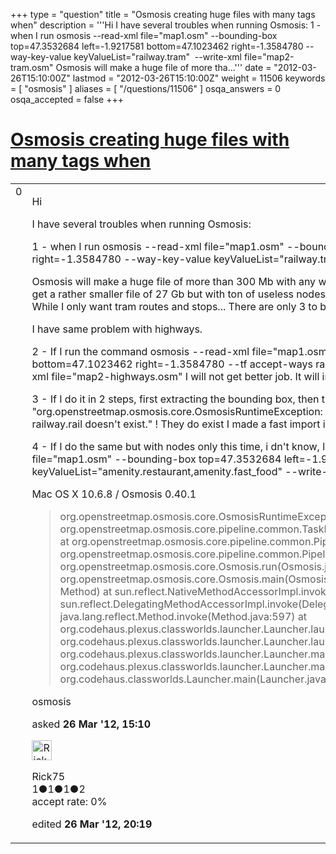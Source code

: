 +++
type = "question"
title = "Osmosis creating huge files with many tags when"
description = '''Hi I have several troubles when running Osmosis: 1 - when I run  osmosis --read-xml file=&quot;map1.osm&quot; --bounding-box top=47.3532684 left=-1.9217581 bottom=47.1023462 right=-1.3584780 --way-key-value keyValueList=&quot;railway.tram&quot;  --write-xml file=&quot;map2-tram.osm&quot; Osmosis will make a huge file of more tha...'''
date = "2012-03-26T15:10:00Z"
lastmod = "2012-03-26T15:10:00Z"
weight = 11506
keywords = [ "osmosis" ]
aliases = [ "/questions/11506" ]
osqa_answers = 0
osqa_accepted = false
+++

<div class="headNormal">

# [Osmosis creating huge files with many tags when](/questions/11506/osmosis-creating-huge-files-with-many-tags-when)

</div>

<div id="main-body">

<div id="askform">

<table id="question-table" style="width:100%;">
<colgroup>
<col style="width: 50%" />
<col style="width: 50%" />
</colgroup>
<tbody>
<tr>
<td style="width: 30px; vertical-align: top"><div class="vote-buttons">
<span id="post-11506-upvote" class="ajax-command post-vote up" rel="nofollow" title="I like this post (click again to cancel)"> </span>
<div id="post-11506-score" class="post-score" title="current number of votes">
0
</div>
<span id="post-11506-downvote" class="ajax-command post-vote down" rel="nofollow" title="I dont like this post (click again to cancel)"> </span> <span id="favorite-mark" class="ajax-command favorite-mark" rel="nofollow" title="mark/unmark this question as favorite (click again to cancel)"> </span>
<div id="favorite-count" class="favorite-count">
&#10;</div>
</div></td>
<td><div id="item-right">
<div class="question-body">
<p>Hi</p>
<p>I have several troubles when running Osmosis:</p>
<p>1 - when I run osmosis --read-xml file="map1.osm" --bounding-box top=47.3532684 left=-1.9217581 bottom=47.1023462 right=-1.3584780 --way-key-value keyValueList="railway.tram"  --write-xml file="map2-tram.osm"</p>
<p>Osmosis will make a huge file of more than 300 Mb with any ways and nodes instead of only trams. If i add the --used-node option, i will get a rather smaller file of 27 Gb but with ton of useless nodes likes bus stops or elevation points, speed cameras, street numbers...... While I only want tram routes and stops... There are only 3 to be imported, so I should get a small 3 mb file.</p>
<p>I have same problem with highways.</p>
<p>2 - If I run the command osmosis --read-xml file="map1.osm" --bounding-box top=47.3532684 left=-1.9217581 bottom=47.1023462 right=-1.3584780 --tf accept-ways railway=tram,tram_stop --tf reject-ways railway=* --used-node --write-xml file="map2-highways.osm" I will not get better job. It will import me everything instead of tramway routes only...</p>
<p>3 - If I do it in 2 steps, first extracting the bounding box, then the tags I will get the following error "org.openstreetmap.osmosis.core.OsmosisRuntimeException: Task type way-key-value?keyValueList=railway.tram,railway.tram_stop, railway.rail doesn't exist." ! They do exist I made a fast import in QGIS and saw there were railways in the file itself....</p>
<p>4 - If I do the same but with nodes only this time, i dn't know, like restaurants for example, it works perfectly. osmosis --read-xml file="map1.osm" --bounding-box top=47.3532684 left=-1.9217581 bottom=47.1023462 right=-1.3584780 --node-key-value keyValueList="amenity.restaurant,amenity.fast_food" --write-xml file="map2-restaurant.osm"</p>
<p>Mac OS X 10.6.8 / Osmosis 0.40.1</p>
<blockquote>
<p>org.openstreetmap.osmosis.core.OsmosisRuntimeException: Task type version doesn't exist. at org.openstreetmap.osmosis.core.pipeline.common.TaskManagerFactoryRegister.getInstance(TaskManagerFactoryRegister.java:60) at org.openstreetmap.osmosis.core.pipeline.common.Pipeline.buildTasks(Pipeline.java:50) at org.openstreetmap.osmosis.core.pipeline.common.Pipeline.prepare(Pipeline.java:112) at org.openstreetmap.osmosis.core.Osmosis.run(Osmosis.java:86) at org.openstreetmap.osmosis.core.Osmosis.main(Osmosis.java:37) at sun.reflect.NativeMethodAccessorImpl.invoke0(Native Method) at sun.reflect.NativeMethodAccessorImpl.invoke(NativeMethodAccessorImpl.java:39) at sun.reflect.DelegatingMethodAccessorImpl.invoke(DelegatingMethodAccessorImpl.java:25) at java.lang.reflect.Method.invoke(Method.java:597) at org.codehaus.plexus.classworlds.launcher.Launcher.launchStandard(Launcher.java:329) at org.codehaus.plexus.classworlds.launcher.Launcher.launch(Launcher.java:239) at org.codehaus.plexus.classworlds.launcher.Launcher.mainWithExitCode(Launcher.java:409) at org.codehaus.plexus.classworlds.launcher.Launcher.main(Launcher.java:352) at org.codehaus.classworlds.Launcher.main(Launcher.java:47)</p>
</blockquote>
</div>
<div id="question-tags" class="tags-container tags">
<span class="post-tag tag-link-osmosis" rel="tag" title="see questions tagged &#39;osmosis&#39;">osmosis</span>
</div>
<div id="question-controls" class="post-controls">
&#10;</div>
<div class="post-update-info-container">
<div class="post-update-info post-update-info-user">
<p>asked <strong>26 Mar '12, 15:10</strong></p>
<img src="https://secure.gravatar.com/avatar/0386112b51bf4ff150fab7b2d180ce1e?s=32&amp;d=identicon&amp;r=g" class="gravatar" width="32" height="32" alt="Rick75&#39;s gravatar image" />
<p><span>Rick75</span><br />
<span class="score" title="1 reputation points">1</span><span title="1 badges"><span class="badge1">●</span><span class="badgecount">1</span></span><span title="1 badges"><span class="silver">●</span><span class="badgecount">1</span></span><span title="2 badges"><span class="bronze">●</span><span class="badgecount">2</span></span><br />
<span class="accept_rate" title="Rate of the user&#39;s accepted answers">accept rate:</span> <span title="Rick75 has no accepted answers">0%</span></p>
</div>
<div class="post-update-info post-update-info-edited">
<p><span> edited <strong>26 Mar '12, 20:19</strong> </span></p>
</div>
</div>
<div id="comments-container-11506" class="comments-container">
&#10;</div>
<div id="comment-tools-11506" class="comment-tools">
&#10;</div>
<div class="clear">
&#10;</div>
<div id="comment-11506-form-container" class="comment-form-container">
&#10;</div>
<div class="clear">
&#10;</div>
</div></td>
</tr>
</tbody>
</table>

</div>

</div>

